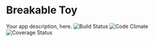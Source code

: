 # Breakable Toy
Your app description, here.
![Build Status](https://codeship.com/projects/07248bb0-2f46-0134-918e-4a25dba64f1f/status?branch=master)
![Code Climate](https://codeclimate.com/github/jlnrkc/breakable-toy.png)
![Coverage Status](https://coveralls.io/repos/jlnrkc/breakable-toy/badge.png)
